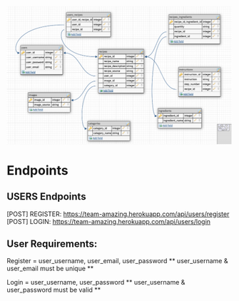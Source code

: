 ![Getting Started](./images/db-image.png)

# Endpoints

## USERS Endpoints

[POST] REGISTER: https://team-amazing.herokuapp.com/api/users/register  
[POST] LOGIN: https://team-amazing.herokuapp.com/api/users/login  

## User Requirements:

Register = user_username, user_email, user_password
    ** user_username & user_email must be unique **

Login = user_username, user_password
    ** user_username & user_password must be valid **